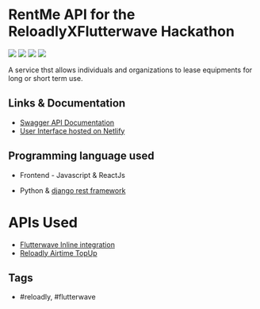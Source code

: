 # RentMe API for the ReloadlyXFlutterwave Hackathon

![](https://img.shields.io/badge/code-python%2Fdjango-green)
![](https://img.shields.io/badge/documentation-Swagger%20Ui-brightgreen)
![](https://img.shields.io/badge/hosted%20on-Heroku-red)
![](https://img.shields.io/badge/Tools-VSCode-blue)

A service thst allows individuals and organizations to lease equipments for long or short term use.

## Links & Documentation

- [Swagger API Documentation](https://rent-me-api.herokuapp.com/)
- [User Interface hosted on Netlify](https://adoring-allen-0032c2.netlify.app/)

## Programming language used
- Frontend - Javascript & ReactJs

- Python & [django rest framework](https://www.django-rest-framework.org/)

# APIs Used

- [Flutterwave Inline integration](https://developer.flutterwave.com/docs/flutterwave-inline)
- [Reloadly Airtime TopUp](https://docs.reloadly.com/airtime/top-ups/top-up)

## Tags

- #reloadly, #flutterwave

